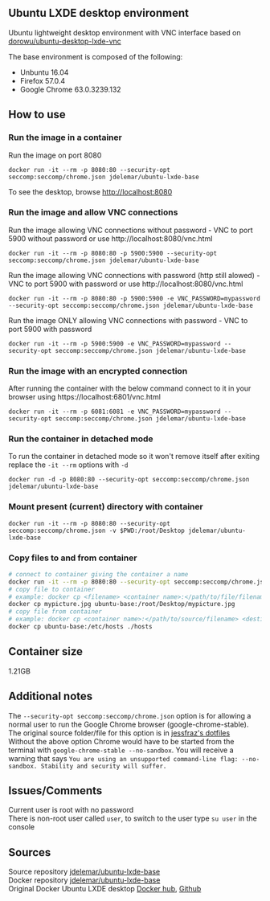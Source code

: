 ## Ubuntu LXDE desktop environment
Ubuntu lightweight desktop environment with VNC interface based on [dorowu/ubuntu-desktop-lxde-vnc](https://hub.docker.com/r/dorowu/ubuntu-desktop-lxde-vnc/)  
  
The base environment is composed of the following:
- Unbuntu 16.04
- Firefox 57.0.4
- Google Chrome 63.0.3239.132

## How to use
### Run the image in a container
Run the image on port 8080
```console
docker run -it --rm -p 8080:80 --security-opt seccomp:seccomp/chrome.json jdelemar/ubuntu-lxde-base
```
To see the desktop, browse [http://localhost:8080](http://localhost:8080)

### Run the image and allow VNC connections
Run the image allowing VNC connections without password - VNC to port 5900 without password or use http://localhost:8080/vnc.html
```console
docker run -it --rm -p 8080:80 -p 5900:5900 --security-opt seccomp:seccomp/chrome.json jdelemar/ubuntu-lxde-base
```  
Run the image allowing VNC connections with password (http still alowed) - VNC to port 5900 with password or use http://localhost:8080/vnc.html
```console
docker run -it --rm -p 8080:80 -p 5900:5900 -e VNC_PASSWORD=mypassword --security-opt seccomp:seccomp/chrome.json jdelemar/ubuntu-lxde-base
```  
Run the image ONLY allowing VNC connections with password - VNC to port 5900 with password
```console
docker run -it --rm -p 5900:5900 -e VNC_PASSWORD=mypassword --security-opt seccomp:seccomp/chrome.json jdelemar/ubuntu-lxde-base
```  

### Run the image with an encrypted connection
After running the container with the below command connect to it in your browser using https://localhost:6801/vnc.html
```console
docker run -it --rm -p 6081:6081 -e VNC_PASSWORD=mypassword --security-opt seccomp:seccomp/chrome.json jdelemar/ubuntu-lxde-base
```

### Run the container in detached mode
To run the container in detached mode so it won't remove itself after exiting replace the `-it --rm` options with `-d`
```console
docker run -d -p 8080:80 --security-opt seccomp:seccomp/chrome.json jdelemar/ubuntu-lxde-base
```

### Mount present (current) directory with container
```console
docker run -it --rm -p 8080:80 --security-opt seccomp:seccomp/chrome.json -v $PWD:/root/Desktop jdelemar/ubuntu-lxde-base
```  

### Copy files to and from container
```bash
# connect to container giving the container a name
docker run -it --rm -p 8080:80 --security-opt seccomp:seccomp/chrome.json --name ubuntu-base jdelemar/ubuntu-lxde-base
# copy file to container
# example: docker cp <filename> <container name>:</path/to/file/filename>
docker cp mypicture.jpg ubuntu-base:/root/Desktop/mypicture.jpg
# copy file from container
# example: docker cp <container name>:</path/to/source/filename> <destination filename> 
docker cp ubuntu-base:/etc/hosts ./hosts
```  

## Container size
1.21GB  

## Additional notes
The `--security-opt seccomp:seccomp/chrome.json` option is for allowing a normal user to run the Google Chrome browser (google-chrome-stable). The original source folder/file for this option is in [jessfraz's dotfiles](https://github.com/jessfraz/dotfiles/tree/master/etc/docker/seccomp)  
Without the above option Chrome would have to be started from the terminal with `google-chrome-stable --no-sandbox`. You will receive a warning that says `You are using an unsupported command-line flag: --no-sandbox. Stability and security will suffer.`  
  
## Issues/Comments
Current user is root with no password  
There is non-root user called `user`, to switch to the user type `su user` in the console

## Sources
Source repository [jdelemar/ubuntu-lxde-base](https://github.com/JDelemar/dockerfiles/tree/master/ubuntu-lxde-base)  
Docker repository [jdelemar/ubuntu-lxde-base](https://hub.docker.com/r/jdelemar/ubuntu-lxde-base/)  
Original Docker Ubuntu LXDE desktop [Docker hub](https://hub.docker.com/r/dorowu/ubuntu-desktop-lxde-vnc/), [Github](https://github.com/fcwu/docker-ubuntu-vnc-desktop)
